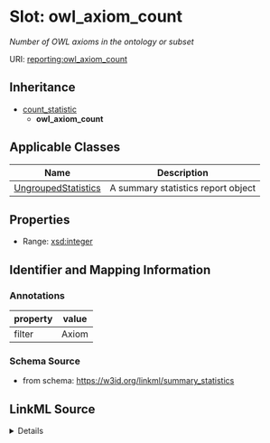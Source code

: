 # Slot: owl_axiom_count
_Number of OWL axioms in the ontology or subset_


URI: [reporting:owl_axiom_count](https://w3id.org/linkml/reportowl_axiom_count)




## Inheritance

* [count_statistic](count_statistic.md)
    * **owl_axiom_count**





## Applicable Classes

| Name | Description |
| --- | --- |
[UngroupedStatistics](UngroupedStatistics.md) | A summary statistics report object






## Properties

* Range: [xsd:integer](http://www.w3.org/2001/XMLSchema#integer)







## Identifier and Mapping Information





### Annotations

| property | value |
| --- | --- |
| filter | Axiom |



### Schema Source


* from schema: https://w3id.org/linkml/summary_statistics




## LinkML Source

<details>
```yaml
name: owl_axiom_count
annotations:
  filter:
    tag: filter
    value: Axiom
description: Number of OWL axioms in the ontology or subset
from_schema: https://w3id.org/linkml/summary_statistics
rank: 1000
is_a: count_statistic
alias: owl_axiom_count
owner: UngroupedStatistics
domain_of:
- UngroupedStatistics
slot_group: owl_statistic_group
range: integer

```
</details>